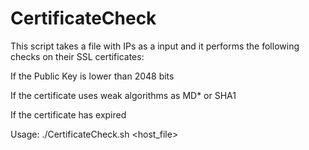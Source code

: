 # CertificateCheck

This script takes a file with IPs as a input and it performs the following checks on their SSL certificates:

If the Public Key is lower than 2048 bits

If the certificate uses weak algorithms as MD* or SHA1

If the certificate has expired

Usage: ./CertificateCheck.sh <host_file>
